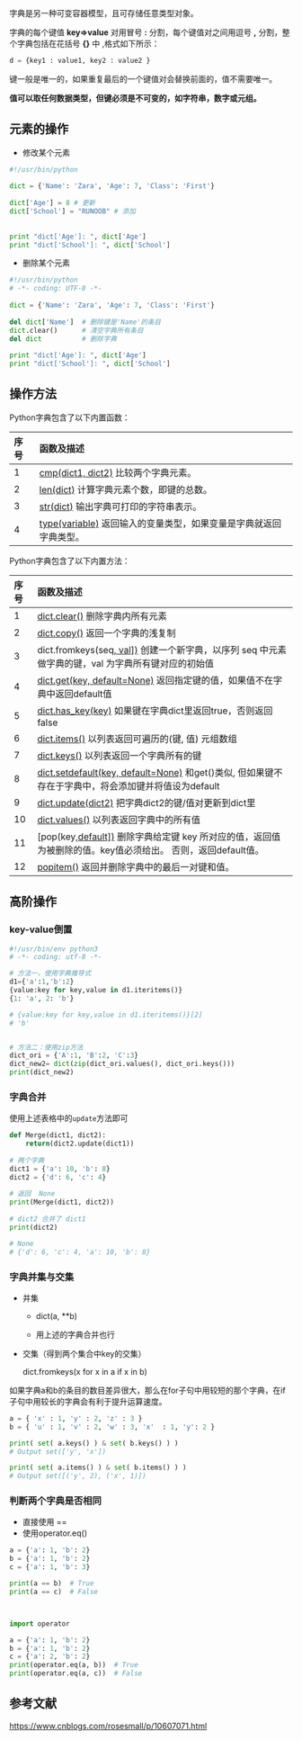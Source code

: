 字典是另一种可变容器模型，且可存储任意类型对象。

字典的每个键值 **key=>value** 对用冒号 **:** 分割，每个键值对之间用逗号 **,** 分割，整个字典包括在花括号 **{}** 中 ,格式如下所示：

```python 
d = {key1 : value1, key2 : value2 }
```

键一般是唯一的，如果重复最后的一个键值对会替换前面的，值不需要唯一。



**值可以取任何数据类型，但键必须是不可变的，如字符串，数字或元组。**



## 元素的操作

- 修改某个元素

```python
#!/usr/bin/python
 
dict = {'Name': 'Zara', 'Age': 7, 'Class': 'First'}
 
dict['Age'] = 8 # 更新
dict['School'] = "RUNOOB" # 添加
 
 
print "dict['Age']: ", dict['Age']
print "dict['School']: ", dict['School']
```

- 删除某个元素

```python
#!/usr/bin/python
# -*- coding: UTF-8 -*-
 
dict = {'Name': 'Zara', 'Age': 7, 'Class': 'First'}
 
del dict['Name']  # 删除键是'Name'的条目
dict.clear()      # 清空字典所有条目
del dict          # 删除字典
 
print "dict['Age']: ", dict['Age'] 
print "dict['School']: ", dict['School']
```



## 操作方法

Python字典包含了以下内置函数：

| 序号 | 函数及描述                                                   |
| :--- | :----------------------------------------------------------- |
| 1    | [cmp(dict1, dict2)](https://www.runoob.com/python/att-dictionary-cmp.html) 比较两个字典元素。 |
| 2    | [len(dict)](https://www.runoob.com/python/att-dictionary-len.html) 计算字典元素个数，即键的总数。 |
| 3    | [str(dict)](https://www.runoob.com/python/att-dictionary-str.html) 输出字典可打印的字符串表示。 |
| 4    | [type(variable)](https://www.runoob.com/python/att-dictionary-type.html) 返回输入的变量类型，如果变量是字典就返回字典类型。 |

Python字典包含了以下内置方法：

| 序号 | 函数及描述                                                   |
| :--- | :----------------------------------------------------------- |
| 1    | [dict.clear()](https://www.runoob.com/python/att-dictionary-clear.html) 删除字典内所有元素 |
| 2    | [dict.copy()](https://www.runoob.com/python/att-dictionary-copy.html) 返回一个字典的浅复制 |
| 3    | dict.fromkeys(seq[, val\])](https://www.runoob.com/python/att-dictionary-fromkeys.html) 创建一个新字典，以序列 seq 中元素做字典的键，val 为字典所有键对应的初始值 |
| 4    | [dict.get(key, default=None)](https://www.runoob.com/python/att-dictionary-get.html) 返回指定键的值，如果值不在字典中返回default值 |
| 5    | [dict.has_key(key)](https://www.runoob.com/python/att-dictionary-has_key.html) 如果键在字典dict里返回true，否则返回false |
| 6    | [dict.items()](https://www.runoob.com/python/att-dictionary-items.html) 以列表返回可遍历的(键, 值) 元组数组 |
| 7    | [dict.keys()](https://www.runoob.com/python/att-dictionary-keys.html) 以列表返回一个字典所有的键 |
| 8    | [dict.setdefault(key, default=None)](https://www.runoob.com/python/att-dictionary-setdefault.html) 和get()类似, 但如果键不存在于字典中，将会添加键并将值设为default |
| 9    | [dict.update(dict2)](https://www.runoob.com/python/att-dictionary-update.html) 把字典dict2的键/值对更新到dict里 |
| 10   | [dict.values()](https://www.runoob.com/python/att-dictionary-values.html) 以列表返回字典中的所有值 |
| 11   | [pop(key[,default\])](https://www.runoob.com/python/python-att-dictionary-pop.html) 删除字典给定键 key 所对应的值，返回值为被删除的值。key值必须给出。 否则，返回default值。 |
| 12   | [popitem()](https://www.runoob.com/python/python-att-dictionary-popitem.html) 返回并删除字典中的最后一对键和值。 |



## 高阶操作

### key-value倒置

```python
#!/usr/bin/env python3
# -*- coding: utf-8 -*-

# 方法一，使用字典推导式
d1={'a':1,'b':2}
{value:key for key,value in d1.iteritems()}
{1: 'a', 2: 'b'}

# {value:key for key,value in d1.iteritems()}[2]
# 'b'


# 方法二：使用zip方法
dict_ori = {'A':1, 'B':2, 'C':3}
dict_new2= dict(zip(dict_ori.values(), dict_ori.keys()))
print(dict_new2)

```

### 字典合并

使用上述表格中的`update`方法即可

```python
def Merge(dict1, dict2): 
    return(dict2.update(dict1)) 
      
# 两个字典
dict1 = {'a': 10, 'b': 8} 
dict2 = {'d': 6, 'c': 4} 
  
# 返回  None 
print(Merge(dict1, dict2)) 
  
# dict2 合并了 dict1
print(dict2)

# None
# {'d': 6, 'c': 4, 'a': 10, 'b': 8}
```

### 字典并集与交集

- 并集

  - dict(a, **b)

  - 用上述的字典合并也行

- 交集（得到两个集合中key的交集）

  dict.fromkeys(x for x in a if x in b)

如果字典a和b的条目的数目差异很大，那么在for子句中用较短的那个字典，在if子句中用较长的字典会有利于提升运算速度。



```python
a = { 'x' : 1, 'y' : 2, 'z' : 3 }
b = { 'u' : 1, 'v' : 2, 'w' : 3, 'x'  : 1, 'y': 2 }

print( set( a.keys() ) & set( b.keys() ) )
# Output set(['y', 'x'])

print( set( a.items() ) & set( b.items() ) )
# Output set([('y', 2), ('x', 1)])
```

### 判断两个字典是否相同

- 直接使用 ==
- 使用operator.eq()

```python
a = {'a': 1, 'b': 2}
b = {'a': 1, 'b': 2}
c = {'a': 1, 'b': 3}

print(a == b)  # True
print(a == c)  # False



import operator

a = {'a': 1, 'b': 2}
b = {'a': 1, 'b': 2}
c = {'a': 2, 'b': 2}
print(operator.eq(a, b))  # True
print(operator.eq(a, c))  # False
```





## 参考文献

https://www.cnblogs.com/rosesmall/p/10607071.html